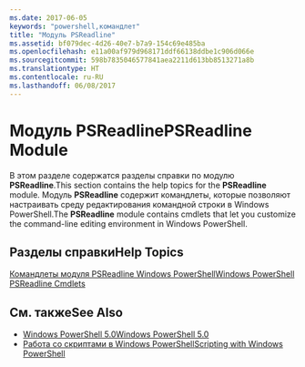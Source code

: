 ```yaml
---
ms.date: 2017-06-05
keywords: "powershell,командлет"
title: "Модуль PSReadline"
ms.assetid: bf079dec-4d26-40e7-b7a9-154c69e485ba
ms.openlocfilehash: e11a00af979d968171ddf66138ddbe1c906d066e
ms.sourcegitcommit: 598b7835046577841aea2211d613bb8513271a8b
ms.translationtype: HT
ms.contentlocale: ru-RU
ms.lasthandoff: 06/08/2017
---
```

# <a name="psreadline-module"></a><span data-ttu-id="9a865-103">Модуль PSReadline</span><span class="sxs-lookup"><span data-stu-id="9a865-103">PSReadline Module</span></span>
<span data-ttu-id="9a865-104">В этом разделе содержатся разделы справки по модулю **PSReadline**.</span><span class="sxs-lookup"><span data-stu-id="9a865-104">This section contains the help topics for the **PSReadline** module.</span></span> <span data-ttu-id="9a865-105">Модуль **PSReadline** содержит командлеты, которые позволяют настраивать среду редактирования командной строки в Windows PowerShell.</span><span class="sxs-lookup"><span data-stu-id="9a865-105">The **PSReadline** module contains cmdlets that let you customize the command-line editing environment in Windows PowerShell.</span></span>

## <a name="help-topics"></a><span data-ttu-id="9a865-106">Разделы справки</span><span class="sxs-lookup"><span data-stu-id="9a865-106">Help Topics</span></span>
[<span data-ttu-id="9a865-107">Командлеты модуля PSReadline Windows PowerShell</span><span class="sxs-lookup"><span data-stu-id="9a865-107">Windows PowerShell PSReadline Cmdlets</span></span>](https://technet.microsoft.com/en-us/library/ed48e832-95f9-4577-bf56-a7e5aa9630ba)

## <a name="see-also"></a><span data-ttu-id="9a865-108">См. также</span><span class="sxs-lookup"><span data-stu-id="9a865-108">See Also</span></span>
- [<span data-ttu-id="9a865-109">Windows PowerShell 5.0</span><span class="sxs-lookup"><span data-stu-id="9a865-109">Windows PowerShell 5.0</span></span>](Windows-PowerShell-5.0.md)
- [<span data-ttu-id="9a865-110">Работа со скриптами в Windows PowerShell</span><span class="sxs-lookup"><span data-stu-id="9a865-110">Scripting with Windows PowerShell</span></span>](../../getting-started/fundamental/Scripting-with-Windows-PowerShell.md)

